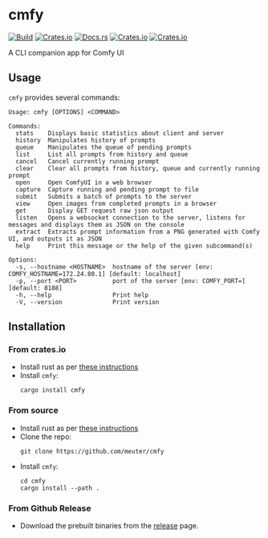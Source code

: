 # cmfy

[![Build](https://github.com/meuter/cmfy-rs/actions/workflows/ci.yml/badge.svg)](https://github.com/meuter/cmfy-rs/actions/workflows/ci.yml)
[![Crates.io](https://img.shields.io/crates/v/cmfy)](https://crates.io/crates/cmfy)
[![Docs.rs](https://docs.rs/cmfy/badge.svg)](https://docs.rs/cmfy)
[![Crates.io](https://img.shields.io/crates/d/cmfy)](https://crates.io/crates/cmfy)
[![Crates.io](https://img.shields.io/crates/l/cmfy)](https://github.com/meuter/cmfy/blob/main/LICENSE)

A CLI companion app for Comfy UI

## Usage

`cmfy` provides several commands:

```
Usage: cmfy [OPTIONS] <COMMAND>

Commands:
  stats    Displays basic statistics about client and server
  history  Manipulates history of prompts
  queue    Manipulates the queue of pending prompts
  list     List all prompts from history and queue
  cancel   Cancel currently running prompt
  clear    Clear all prompts from history, queue and currently running prompt
  open     Open ComfyUI in a web browser
  capture  Capture running and pending prompt to file
  submit   Submits a batch of prompts to the server
  view     Open images from completed prompts in a browser
  get      Display GET request raw json output
  listen   Opens a websocket connection to the server, listens for messages and displays them as JSON on the console
  extract  Extracts prompt information from a PNG generated with Comfy UI, and outputs it as JSON
  help     Print this message or the help of the given subcommand(s)

Options:
  -s, --hostname <HOSTNAME>  hostname of the server [env: COMFY_HOSTNAME=172.24.80.1] [default: localhost]
  -p, --port <PORT>          port of the server [env: COMFY_PORT=] [default: 8188]
  -h, --help                 Print help
  -V, --version              Print version
```

## Installation

### From crates.io

- Install rust as per [these instructions](https://www.rust-lang.org/tools/install)
- Install `cmfy`:
  ```
  cargo install cmfy
  ```

### From source

- Install rust as per [these instructions](https://www.rust-lang.org/tools/install)
- Clone the repo:
  ```
  git clone https://github.com/meuter/cmfy
  ```
- Install `cmfy`:
  ```
  cd cmfy
  cargo install --path .
  ```

### From Github Release

- Download the prebuilt binaries from the [release](https://github.com/meuter/cmfy-rs/releases) page.



